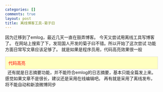 ```yaml
--- 
categories: []
comments: true
layout: post
title: 离线博客工具-菊子曰
---
```

因为迁移到了emlog，最近几天一直在鼓弄博客。
今天又尝试用离线工具写博客了。
在网站上搜索了下，发现国人开发的菊子曰不错。所以开始了这次尝试
功能方面日常写文章应该足够了。
就是如果是程序员用，代码高亮效果很一般
 
<div style="border-bottom:#e0e0e0 1px solid;border-left:#e0e0e0 1px solid;padding-bottom:10px;padding-left:10px;padding-right:10px;background:#ffffc0 no-repeat 4px 6px;border-top:#e0e0e0 1px solid;border-right:#e0e0e0 1px solid;padding-top:10px;">
<span style="color:#ff0000;">代码高亮</span><?php phpinfo(); ?>
</div>
 
还有就是日志摘要功能，并不能符合emlog的日志摘要，基本只能全篇发上来。感觉如果文章不是很长，建议还是采用在线编辑吧。
再有就是采用了离线发布，将不能自动和新浪微博同步
